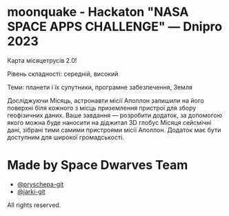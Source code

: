 # moonquake  -  Hackaton "NASA SPACE APPS CHALLENGE" — Dnipro 2023

Карта місяцетрусів 2.0!

Рівень складності: середній, високий

Теми: планети і їх супутники, програмне забезпечення, Земля

Досліджуючи Місяць, астронавти місії Аполлон залишили на його
поверхні біля кожного з місць приземлення пристрої для збору
геофізичних даних. Ваше завдання — розробити додаток, за
допомогою якого можна буде наносити на діджитал 3D глобус
Місяця сейсмічні дані, зібрані тими самими пристроями місії
Аполлон. Додаток має бути доступним для широкої громадськості.


# Made by Space Dwarves Team

- [@pryschepa-git](https://www.github.com/pryschepa)
- [@jarki-git](https://github.com/Jarki)



All rights reserved. 
